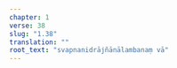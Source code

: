 ```yaml
---
chapter: 1
verse: 38
slug: "1.38"
translation: ""
root_text: "svapnanidrājñānālambanaṃ vā"
---
```



